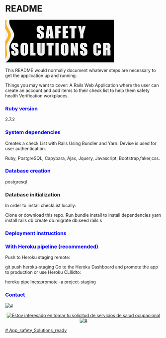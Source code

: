 # README

 ![SAFETY SOLUTIONS CR](app/assets/images/logo-SAFETY-SOLUTIONS-CR_1.png)

This README would normally document whatever steps are necessary to get the
application up and running.

Things you may want to cover:
A Rails Web Application where the user can create an account and add items to their check list to help them safety health Verification workplaces.
<h3 style= color:blue>Ruby version</h3>
2.7.2
<h3 style= color:blue> System dependencies</h3>

Creates a check List with Rails
Using Bundler and Yarn:
Devise is used for user authentication.

Ruby, PostgreSQL, Capybara, Ajax, Jquery, Javascript, Bootstrap,faker,css.

<h3 style= color:blue>Database creation</h3>
postgresql

<h3>Database initialization</h3>
In order to install checkList locally:

Clone or download this repo.
Run bundle install to install dependencies
yarn install
rails db:create db:migrate db:seed
rails s


<h3 style= color:blue> Deployment instructions</h3>
<h3 style= color:blue>With Heroku pipeline (recommended)</h3>
Push to Heroku staging remote:

git push heroku-staging
Go to the Heroku Dashboard and promote the app to production or use Heroku CLIlidto:

heroku pipelines:promote -a project-staging
 <h3 style= color:blue>Contact</h3>
<a target="_blank " href="https://api.whatsapp.com/send?phone=+50672037464&amp;text=Estoy interesado en tomar tu solicitud de servicios de salud ocupacional "><img src="<%=asset_path('icons8-whatsapp-48.png') %>" class="" width="35 "  alt="#">

<p align="center">
  <img src="icons8-whatsapp-48.png" width="350" title="Estoy interesado en tomar tu solicitud de servicios de salud ocupacional">
  <img src="https://api.whatsapp.com/send?phone=+50672037464" width="35" alt="#">
</p># App_safety_Solutions_ready
